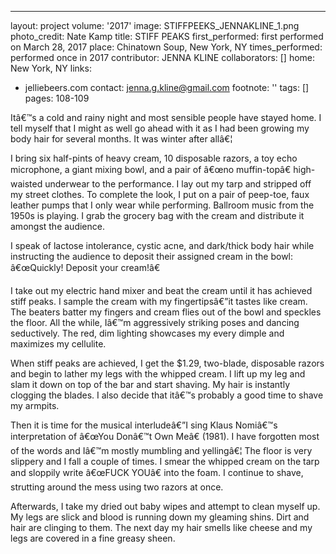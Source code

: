 ---
layout: project
volume: '2017'
image: STIFFPEEKS_JENNAKLINE_1.png
photo_credit: Nate Kamp
title: STIFF PEAKS
first_performed: first performed on March 28, 2017
place: Chinatown Soup, New York, NY
times_performed: performed once in 2017
contributor: JENNA KLINE
collaborators: []
home: New York, NY
links:
- jelliebeers.com
contact: jenna.g.kline@gmail.com
footnote: ''
tags: []
pages: 108-109



Itâ€™s a cold and rainy night and most sensible people have stayed home. I tell myself that I might as well go ahead with it as I had been growing my body hair for several months. It was winter after allâ€¦

I bring six half-pints of heavy cream, 10 disposable razors, a toy echo microphone, a giant mixing bowl, and a pair of â€œno muffin-topâ€ high-waisted underwear to the performance. I lay out my tarp and stripped off my street clothes. To complete the look, I put on a pair of peep-toe, faux leather pumps that I only wear while performing. Ballroom music from the 1950s is playing. I grab the grocery bag with the cream and distribute it amongst the audience.

I speak of lactose intolerance, cystic acne, and dark/thick body hair while instructing the audience to deposit their assigned cream in the bowl: â€œQuickly! Deposit your cream!â€

I take out my electric hand mixer and beat the cream until it has achieved stiff peaks. I sample the cream with my fingertipsâ€”it tastes like cream. The beaters batter my fingers and cream flies out of the bowl and speckles the floor. All the while, Iâ€™m aggressively striking poses and dancing seductively. The red, dim lighting showcases my every dimple and maximizes my cellulite.

When stiff peaks are achieved, I get the $1.29, two-blade, disposable razors and begin to lather my legs with the whipped cream. I lift up my leg and slam it down on top of the bar and start shaving. My hair is instantly clogging the blades. I also decide that itâ€™s probably a good time to shave my armpits.

Then it is time for the musical interludeâ€”I sing Klaus Nomiâ€™s interpretation of â€œYou Donâ€™t Own Meâ€ (1981). I have forgotten most of the words and Iâ€™m mostly mumbling and yellingâ€¦ The floor is very slippery and I fall a couple of times. I smear the whipped cream on the tarp and sloppily write â€œFUCK YOUâ€ into the foam. I continue to shave, strutting around the mess using two razors at once.

Afterwards, I take my dried out baby wipes and attempt to clean myself up. My legs are slick and blood is running down my gleaming shins. Dirt and hair are clinging to them. The next day my hair smells like cheese and my legs are covered in a fine greasy sheen.
